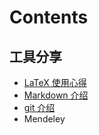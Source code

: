 # Contents

## 工具分享

* [LaTeX 使用心得](/tools_sharing/latex/latex.md)
* [Markdown 介绍](/tools_sharing/markdown/README.md)
* [git 介绍](https://gitee.com/help)
* Mendeley
